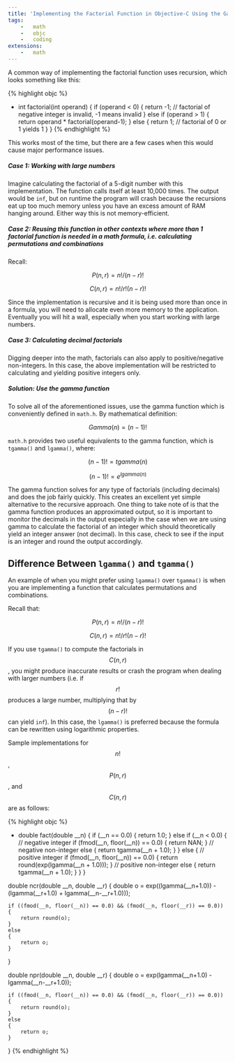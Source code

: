 ```yaml
---
title: 'Implementing the Factorial Function in Objective-C Using the Gamma Function'
tags:
    -   math
    -   objc
    -   coding
extensions:
    -   math
---
```


A common way of implementing the factorial function uses recursion, which looks something like this:

{% highlight objc %}
- int factorial(int operand)
{
    if (operand < 0)
    {
        return -1; // factorial of negative integer is invalid, -1 means invalid
    }
    else if (operand > 1)
    {
        return operand * factorial(operand-1);
    }
    else
    {
        return 1; // factorial of 0 or 1 yields 1
    }
}
{% endhighlight %}

This works most of the time, but there are a few cases when this would cause major performance issues.

##### Case 1: Working with large numbers

Imagine calculating the factorial of a 5-digit number with this implementation. The function calls itself at least 10,000 times. The output would be `inf`, but on runtime the program will crash because the recursions eat up too much memory unless you have an excess amount of RAM hanging around. Either way this is not memory-efficient.

##### Case 2: Reusing this function in other contexts where more than 1 factorial function is needed in a math formula, i.e. calculating permutations and combinations

Recall:

$$
P(n, r) = {n!}/{(n-r)!}
$$

$$
C(n, r) = {n!}/{r!(n-r)!}
$$

Since the implementation is recursive and it is being used more than once in a formula, you will need to allocate even more memory to the application. Eventually you will hit a wall, especially when you start working with large numbers.

##### Case 3: Calculating decimal factorials

Digging deeper into the math, factorials can also apply to positive/negative non-integers. In this case, the above implementation will be restricted to calculating and yielding positive integers only.

##### Solution: Use the gamma function

To solve all of the aforementioned issues, use the gamma function which is conveniently defined in `math.h`. By mathematical definition:

$$
Gamma(n) = (n-1)!
$$

`math.h` provides two useful equivalents to the gamma function, which is `tgamma()` and `lgamma()`, where:

$$
(n-1)! = tgamma(n)
$$

$$
(n-1)! = e^{lgamma(n)}
$$

The gamma function solves for any type of factorials (including decimals) and does the job fairly quickly. This creates an excellent yet simple alternative to the recursive approach. One thing to take note of is that the gamma function produces an approximated output, so it is important to monitor the decimals in the output especially in the case when we are using gamma to calculate the factorial of an integer which should theoretically yield an integer answer (not decimal). In this case, check to see if the input is an integer and round the output accordingly.

## Difference Between `lgamma()` and `tgamma()`

An example of when you might prefer using `lgamma()` over `tgamma()` is when you are implementing a function that calculates permutations and combinations.

Recall that:

$$
P(n, r) = {n!}/{(n-r)!}
$$

$$
C(n, r) = {n!}/{r!(n-r)!}
$$

If you use `tgamma()` to compute the factorials in $$C(n,r)$$, you might produce inaccurate results or crash the program when dealing with larger numbers (i.e. if $$r!$$ produces a large number, multiplying that by $$(n-r)!$$ can yield `inf`). In this case, the `lgamma()` is preferred because the formula can be rewritten using logarithmic properties.

Sample implementations for $$n!$$, $$P(n,r)$$, and $$C(n,r)$$ are as follows:

{% highlight objc %}
- double fact(double __n)
{
    if (__n == 0.0)
    {
        return 1.0;
    }
    else if (__n < 0.0)
    {
        // negative integer
        if (fmod(__n, floor(__n)) == 0.0)
        {
            return NAN;
        }
        // negative non-integer
        else
        {
            return tgamma(__n + 1.0);
        }
    }
    else
    {
        // positive integer
        if (fmod(__n, floor(__n)) == 0.0)
        {
            return round(exp(lgamma(__n + 1.0)));
        }
        // positive non-integer
        else
        {
            return tgamma(__n + 1.0);
        }
    }
}

double ncr(double __n, double __r)
{
    double o = exp((lgamma(__n+1.0)) - (lgamma(__r+1.0) + lgamma(__n-__r+1.0)));

    if ((fmod(__n, floor(__n)) == 0.0) && (fmod(__n, floor(__r)) == 0.0))
    {
        return round(o);
    }
    else
    {
        return o;
    }
}

double npr(double __n, double __r)
{
    double o = exp(lgamma(__n+1.0) - lgamma(__n-__r+1.0));

    if ((fmod(__n, floor(__n)) == 0.0) && (fmod(__n, floor(__r)) == 0.0))
    {
        return round(o);
    }
    else
    {
        return o;
    }
}
{% endhighlight %}
